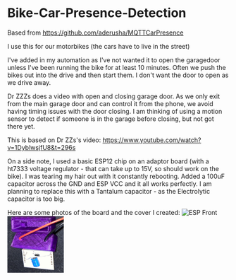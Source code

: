 # Bike-Car-Presence-Detection
Based from https://github.com/aderusha/MQTTCarPresence

I use this for our motorbikes (the cars have to live in the street)

I've added in my automation as I've not wanted it to open the garagedoor unless I've been running the bike for at least 10 minutes. Often we push the bikes out into the drive and then start them. I don't want the door to open as we drive away.

Dr ZZZs does a video with open and closing garage door. As we only exit from the main garage door and can control it from the phone, we avoid having timing issues with the door closing. I am thinking of using a motion sensor to detect if someone is in the garage before closing, but not got there yet.

This is based on Dr ZZs's video: https://www.youtube.com/watch?v=1DyblwsjfU8&t=296s

On a side note, I used a basic ESP12 chip on an adaptor board (with a ht7333 voltage regulator - that can take up to 15V, so should work on the bike). I was tearing my hair out with it constantly rebooting. Added a 100uF capacitor across the GND and ESP VCC and it all works perfectly. I am planning to replace this with a Tantalum capacitor - as the Electrolytic capacitor is too big.

Here are some photos of the board and the cover I created:
<img src="ESP Front.png" alt="ESP Front" style="width:128px;height:128px;">
<img src="ESP Back.png" alt="ESP Back" style="width:128px;height:128px;">
